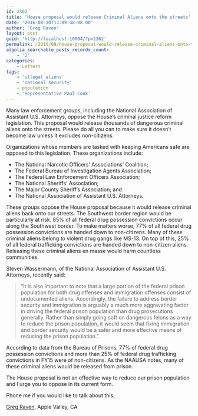 ```yaml
---
id: 2362
title: 'House proposal would release Criminal Aliens onto the streets'
date: '2016-08-30T13:09:48-08:00'
author: 'Greg Raven'
layout: post
guid: 'http://localhost:10004/?p=2362'
permalink: /2016/08/house-proposal-would-release-criminal-aliens-onto-the-streets/
algolia_searchable_posts_records_count:
    - '2'
categories:
    - Letters
tags:
    - 'illegal aliens'
    - 'national security'
    - population
    - 'Representative Paul Cook'
---
```


Many law enforcement groups, including the National Association of Assistant U.S. Attorneys, oppose the House’s criminal justice reform legislation. This proposal would release thousands of dangerous criminal aliens onto the streets. Please do all you can to make sure it doesn’t become law unless it excludes non-citizens.

Organizations whose members are tasked with keeping Americans safe are opposed to this legislation. These organizations include:

- The National Narcotic Officers’ Associations’ Coalition;
- The Federal Bureau of Investigation Agents Association;
- The Federal Law Enforcement Officers Association;
- The National Sheriffs’ Association;
- The Major County Sheriff’s Association; and
- The National Association of Assistant U.S. Attorneys.

These groups oppose the House proposal because it would release criminal aliens back onto our streets. The Southwest border region would be particularly at risk. 85% of all federal drug possession convictions occur along the Southwest border. To make matters worse, 77% of all federal drug possession convictions are handed down to non-citizens. Many of these criminal aliens belong to violent drug gangs like MS-13. On top of this, 25% of all federal trafficking convictions are handed down to non-citizen aliens. Releasing these criminal aliens en masse would harm countless communities.

Steven Wassermann, of the National Association of Assistant U.S. Attorneys, recently said:

> “It is also important to note that a large portion of the federal prison population for both drug offenses and immigration offenses consist of undocumented aliens. Accordingly, the failure to address border security and immigration is arguably a much more aggravating factor in driving the federal prison population than drug prosecutions generally. Rather than simply going soft on dangerous felons as a way to reduce the prison population, it would seem that fixing immigration and border security would be a safer and more effective means of reducing the prison population.”

According to data from the Bureau of Prisons, 77% of federal drug possession convictions and more than 25% of federal drug trafficking convictions in FY15 were of non-citizens. As the NAAUSA notes, many of these criminal aliens would be released from prison.

The House proposal is not an effective way to reduce our prison population and I urge you to oppose in its current form.

Phone me if you would like to talk about this,

[Greg Raven](https://www.gregraven.org/), Apple Valley, CA